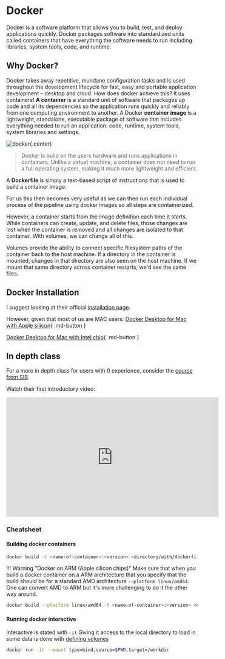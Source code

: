 # Docker
Docker is a software platform that allows you to build, test, and deploy applications quickly. Docker packages software into standardized units called containers that have everything the software needs to run including libraries, system tools, code, and runtime.

## Why Docker?
Docker takes away repetitive, mundane configuration tasks and is used throughout the development lifecycle for fast, easy and portable application development – desktop and cloud. How does docker achieve this? It uses containers! **A container** is a standard unit of software that packages up code and all its dependencies so the application runs quickly and reliably from one computing environment to another. A Docker **container image** is a lightweight, standalone, executable package of software that includes everything needed to run an application: code, runtime, system tools, system libraries and settings.

![docker](../images/docker.png){.center}
> Docker is build on the users hardware and runs applications in containers. Unlike a virtual machine, a container does not need to run a full operating system, making it much more lightweight and efficient.
 
A **Dockerfile** is simply a text-based script of instructions that is used to build a container image. 

For us this then becomes very useful as we can then run each individual process of the pipeline using docker images so all steps are containerized. 

However, a container starts from the image definition each time it starts. While containers can create, update, and delete files, those changes are lost when the container is removed and all changes are isolated to that container. With volumes, we can change all of this.

Volumes provide the ability to connect specific filesystem paths of the container back to the host machine. If a directory in the container is mounted, changes in that directory are also seen on the host machine. If we mount that same directory across container restarts, we'd see the same files.

## Docker Installation
I suggest looking at their official [installation page](https://docs.docker.com/get-docker/).

However, given that most of us are MAC users: 
[Docker Desktop for Mac with Apple silicon](https://desktop.docker.com/mac/main/arm64/Docker.dmg?utm_source=docker&utm_medium=webreferral&utm_campaign=docs-driven-download-mac-arm64){ .md-button }

[Docker Desktop for Mac with Intel chip](https://desktop.docker.com/mac/main/amd64/Docker.dmg?utm_source=docker&utm_medium=webreferral&utm_campaign=docs-driven-download-mac-amd64){ .md-button }

## In depth class
For a more in depth class for users with 0 experience, consider the [course from SIB](https://sib-swiss.github.io/containers-introduction-training/latest/). 

Watch their first introductory video:
<iframe width="560" height="315" src="https://www.youtube.com/embed/Qfh80DlF1_4" title="YouTube video player" frameborder="0" allow="accelerometer; autoplay; clipboard-write; encrypted-media; gyroscope; picture-in-picture" allowfullscreen></iframe>

### Cheatsheet

#### Building docker containers
```bash
docker build -t <name-of-container>:<version> <directory/with/dockerfile>
```
!!! Warning "Docker on ARM (Apple silicon chips)"
   Make sure that when you build a docker container on a ARM architecture that you specify that the build should be for a standard AMD architecture `--platform linux/amd64`. One can convert AMD to ARM but it's more challenging to do it the other way around.
  ```bash
  docker build --platform linux/amd64 -t <name-of-container>:<version> <directory/with/dockerfile>
  ```

#### Running docker interactive
Interactive is stated with `-it` 
Giving it access to the local directory to load in some data is done with [defining volumes](https://docs.docker.com/storage/volumes/)
```bash
docker run -it --mount type=bind,source=$PWD,target=/workdir
```
